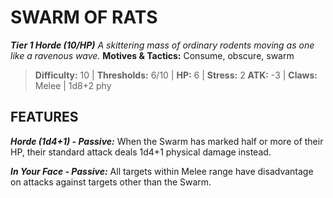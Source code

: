 ﻿---
tags:
  - Adversary
  - Creature
  - Statblock

name: 'SWARM OF RATS'
tier: 1
type: Horde (10/HP)
description: 'A skittering mass of ordinary rodents moving as one like a ravenous wave.'
motives_and_tactics: 'Consume, obscure, swarm'
difficulty: '10'
thresholds: '6/10'
hp: '6'
stress: '2'
atk: '-3'
attack: 'Claws'
range: 'Melee'
damage: '1d8+2 phy'
experience:
feats:
- name: 'Horde (1d4+1)'
  type: 'Passive'
  text: 'When the Swarm has marked half or more of their HP, their standard attack deals 1d4+1 physical damage instead.'
- name: 'In Your Face'
  type: 'Passive'
  text: 'All targets within Melee range have disadvantage on attacks against targets other than the Swarm.'
layout: Daggerheart Adversary
source: srd-adversary
statblock: true
---

# SWARM OF RATS

***Tier 1 Horde (10/HP)***
*A skittering mass of ordinary rodents moving as one like a ravenous wave.*
**Motives & Tactics:** Consume, obscure, swarm

> **Difficulty:** 10 | **Thresholds:** 6/10 | **HP:** 6 | **Stress:** 2
> **ATK:** -3 | **Claws:** Melee | 1d8+2 phy  

## FEATURES

***Horde (1d4+1) - Passive:*** When the Swarm has marked half or more of their HP, their standard attack deals 1d4+1 physical damage instead.

***In Your Face - Passive:*** All targets within Melee range have disadvantage on attacks against targets other than the Swarm.
